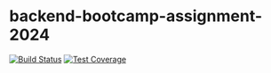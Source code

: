 # backend-bootcamp-assignment-2024

[![Build Status](https://github.com/tinepple/b-b-a-2024/workflows/Go/badge.svg)](https://github.com/tinepple/b-b-a-2024/actions?query=branch%3Amain)
[![Test Coverage](https://codecov.io/gh/tinepple/b-b-a-2024/branch/main/graph/badge.svg)](https://codecov.io/github/tinepple/b-b-a-2024)